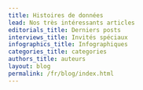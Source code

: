```yaml
---
title: Histoires de données
lead: Nos très intéressants articles
editorials_title: Derniers posts
interviews_title: Invités spéciaux
infographics_title: Infographiques
categories_title: categories
authors_title: auteurs
layout: blog
permalink: /fr/blog/index.html
---
```

